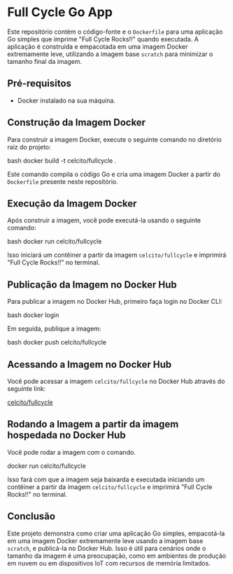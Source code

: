 # Full Cycle Go App

Este repositório contém o código-fonte e o `Dockerfile` para uma aplicação Go simples que imprime "Full Cycle Rocks!!" quando executada. A aplicação é construída e empacotada em uma imagem Docker extremamente leve, utilizando a imagem base `scratch` para minimizar o tamanho final da imagem.

## Pré-requisitos

- Docker instalado na sua máquina.

## Construção da Imagem Docker

Para construir a imagem Docker, execute o seguinte comando no diretório raiz do projeto:

bash docker build -t celcito/fullcycle .


Este comando compila o código Go e cria uma imagem Docker a partir do `Dockerfile` presente neste repositório.

## Execução da Imagem Docker

Após construir a imagem, você pode executá-la usando o seguinte comando:

bash docker run celcito/fullcycle


Isso iniciará um contêiner a partir da imagem `celcito/fullcycle` e imprimirá "Full Cycle Rocks!!" no terminal.

## Publicação da Imagem no Docker Hub

Para publicar a imagem no Docker Hub, primeiro faça login no Docker CLI:


bash docker login


Em seguida, publique a imagem:

bash docker push celcito/fullcycle


## Acessando a Imagem no Docker Hub

Você pode acessar a imagem `celcito/fullcycle` no Docker Hub através do seguinte link:

[celcito/fullcycle](https://hub.docker.com/r/celcito/fullcycle)




## Rodando a Imagem a partir da imagem hospedada no  Docker Hub

Você pode rodar a imagem  com o comando.

docker run celcito/fullcycle


Isso fará com que a imagem seja baixarda e executada iniciando  um contêiner a partir da imagem `celcito/fullcycle` e imprimirá "Full Cycle Rocks!!" no terminal.

## Conclusão

Este projeto demonstra como criar uma aplicação Go simples, empacotá-la em uma imagem Docker extremamente leve usando a imagem base `scratch`, e publicá-la no Docker Hub. Isso é útil para cenários onde o tamanho da imagem é uma preocupação, como em ambientes de produção em nuvem ou em dispositivos IoT com recursos de memória limitados.